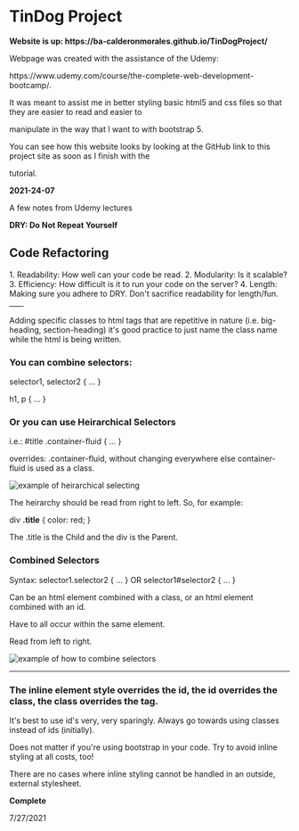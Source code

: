 <h1>TinDog Project</h1>
<p><strong>Website is up: https://ba-calderonmorales.github.io/TinDogProject/ </strong></p>

<p>Webpage was created with the assistance of the Udemy:</p>
<p>https://www.udemy.com/course/the-complete-web-development-bootcamp/.</p>
<p>It was meant to assist me in better styling basic html5 and css files so that they are easier to read and easier to </p>
<p>manipulate in the way that I want to with bootstrap 5.<p>
<p>You can see how this website looks by looking at the GitHub link to this project site as soon as I finish with the </p>
<p>tutorial.</p>
<strong>2021-24-07</strong>
</br>
<p>A few notes from Udemy lectures</p>
<strong>DRY: Do Not Repeat Yourself</strong>
<h2>Code Refactoring</h2>
  1. Readability: How well can your code be read.
  2. Modularity: Is it scalable?
  3. Efficiency: How difficult is it to run your code on the server?
  4. Length: Making sure you adhere to DRY. Don't sacrifice readability for length/fun.
  ____
<p>Adding specific classes to html tags that are repetitive in nature (i.e. big-heading, section-heading) it's good practice to just name the class name while the html is being written.</p>
<h3>You can combine selectors:</h3>
<p>selector1, selector2 { ... }</p>
<p>h1, p { ... }</p>
<h3>Or you can use Heirarchical Selectors</h3>
<p>i.e.: #title .container-fluid { ... } </p>
<p>overrides: .container-fluid, without changing everywhere else container-fluid is used as a class.</p>
<img src="https://user-images.githubusercontent.com/62074841/126910246-7c5036a4-81b1-454a-b6af-17241b48685c.png" alt="example of heirarchical selecting">
<p>The heirarchy should be read from right to left. So, for example:</p>
<p>div <strong>.title</strong> { color: red; }</p>
<p>The .title is the Child and the div is the Parent.</p>
<h3>Combined Selectors</h3>
<p>Syntax: selector1.selector2 { ... } OR selector1#selector2 { ... }</p>
<p>Can be an html element combined with a class, or an html element combined with an id.</p>
<p>Have to all occur within the same element.</p>
<p>Read from left to right.</p>
<img src="https://user-images.githubusercontent.com/62074841/126910905-60becd28-f07b-445f-a755-f97b613402d7.png" alt="example of how to combine selectors">
<hr/>
<h3>The inline element style overrides the id, the id overrides the class, the class overrides the tag.</h3>
<p>It's best to use id's very, very sparingly. Always go towards using classes instead of ids (initially).</p>
<p>Does not matter if you're using bootstrap in your code. Try to avoid inline styling at all costs, too!</p>
<p>There are no cases where inline styling cannot be handled in an outside, external stylesheet.</p>
<p><strong>Complete</strong></p>
<p>7/27/2021</p>
